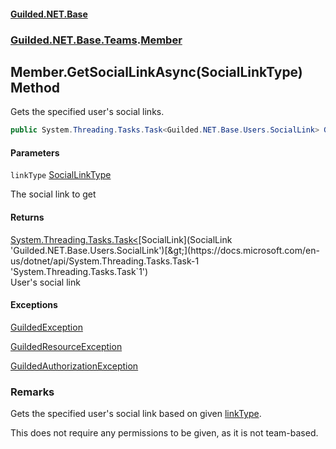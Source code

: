 
#### [Guilded.NET.Base](Guilded_NET_Base 'Guilded.NET.Base')
### [Guilded.NET.Base.Teams](Guilded_NET_Base#Guilded_NET_Base_Teams 'Guilded.NET.Base.Teams').[Member](Member 'Guilded.NET.Base.Teams.Member')
## Member.GetSocialLinkAsync(SocialLinkType) Method

Gets the specified user's social links.
```csharp
public System.Threading.Tasks.Task<Guilded.NET.Base.Users.SocialLink> GetSocialLinkAsync(Guilded.NET.Base.Users.SocialLinkType linkType);
```

#### Parameters

<a name='Guilded_NET_Base_Teams_Member_GetSocialLinkAsync(Guilded_NET_Base_Users_SocialLinkType)_linkType'></a>
`linkType` [SocialLinkType](SocialLinkType 'Guilded.NET.Base.Users.SocialLinkType')

The social link to get


#### Returns
[System.Threading.Tasks.Task&lt;](https://docs.microsoft.com/en-us/dotnet/api/System.Threading.Tasks.Task-1 'System.Threading.Tasks.Task`1')[SocialLink](SocialLink 'Guilded.NET.Base.Users.SocialLink')[&gt;](https://docs.microsoft.com/en-us/dotnet/api/System.Threading.Tasks.Task-1 'System.Threading.Tasks.Task`1')  
User's social link


#### Exceptions

[GuildedException](GuildedException 'Guilded.NET.Base.GuildedException')

[GuildedResourceException](GuildedResourceException 'Guilded.NET.Base.GuildedResourceException')

[GuildedAuthorizationException](GuildedAuthorizationException 'Guilded.NET.Base.GuildedAuthorizationException')

### Remarks
  
Gets the specified user's social link based on given [linkType](Member_GetSocialLinkAsync(SocialLinkType)#Guilded_NET_Base_Teams_Member_GetSocialLinkAsync(Guilded_NET_Base_Users_SocialLinkType)_linkType 'Guilded.NET.Base.Teams.Member.GetSocialLinkAsync(Guilded.NET.Base.Users.SocialLinkType).linkType').  
  
This does not require any permissions to be given, as it is not team-based.